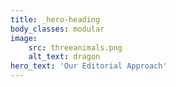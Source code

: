 ```yaml
---
title: _hero-heading
body_classes: modular
image:
    src: threeanimals.png
    alt_text: dragon
hero_text: 'Our Editorial Approach'
---
```


